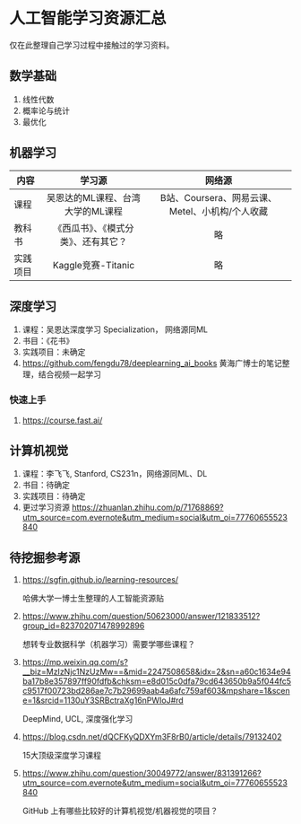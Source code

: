 # 人工智能学习资源汇总

仅在此整理自己学习过程中接触过的学习资料。

## 数学基础

1. 线性代数
2. 概率论与统计
3. 最优化

## 机器学习

| 内容     |                学习源                |                     网络源                      |
| -------- | :----------------------------------: | :---------------------------------------------: |
| 课程     |   吴恩达的ML课程、台湾大学的ML课程   | B站、Coursera、网易云课、Metel、小机构/个人收藏 |
| 教科书   | 《西瓜书》、《模式分类》、还有其它？ |                       略                        |
| 实践项目 |          Kaggle竞赛-Titanic          |                       略                        |

## 深度学习

1. 课程：吴恩达深度学习 Specialization， 网络源同ML
2. 书目：《花书》
3. 实践项目：未确定
4. https://github.com/fengdu78/deeplearning_ai_books 黄海广博士的笔记整理，结合视频一起学习

### 快速上手

1. https://course.fast.ai/

## 计算机视觉

1. 课程：李飞飞, Stanford, CS231n，网络源同ML、DL
2. 书目：待确定
3. 实践项目：待确定
4. 更过学习资源 https://zhuanlan.zhihu.com/p/71768869?utm_source=com.evernote&utm_medium=social&utm_oi=77760655523840

## 待挖掘参考源

1. https://sgfin.github.io/learning-resources/ 

   哈佛大学一博士生整理的人工智能资源贴

2. https://www.zhihu.com/question/50623000/answer/121833512?group_id=823702071478992896

   想转专业数据科学（机器学习）需要学哪些课程？

3. https://mp.weixin.qq.com/s?__biz=MzIzNjc1NzUzMw==&mid=2247508658&idx=2&sn=a60c1634e94ba17b8e357897ff90fdfb&chksm=e8d015c0dfa79cd643650b9a5f044fc5c9517f00723bd286ae7c7b29699aab4a6afc759af603&mpshare=1&scene=1&srcid=1130uY3SRBctraXg16nPWIoJ#rd

   DeepMind, UCL, 深度强化学习

4. https://blog.csdn.net/dQCFKyQDXYm3F8rB0/article/details/79132402

   15大顶级深度学习课程

5. https://www.zhihu.com/question/30049772/answer/831391266?utm_source=com.evernote&utm_medium=social&utm_oi=77760655523840

   GitHub 上有哪些比较好的计算机视觉/机器视觉的项目？